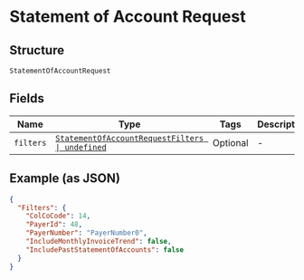 
# Statement of Account Request

## Structure

`StatementOfAccountRequest`

## Fields

| Name | Type | Tags | Description |
|  --- | --- | --- | --- |
| `filters` | [`StatementOfAccountRequestFilters \| undefined`](../../doc/models/statement-of-account-request-filters.md) | Optional | - |

## Example (as JSON)

```json
{
  "Filters": {
    "ColCoCode": 14,
    "PayerId": 48,
    "PayerNumber": "PayerNumber0",
    "IncludeMonthlyInvoiceTrend": false,
    "IncludePastStatementOfAccounts": false
  }
}
```

